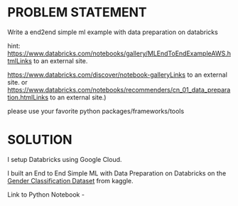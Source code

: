 # PROBLEM STATEMENT

Write a end2end simple ml example with data preparation on databricks 

hint: https://www.databricks.com/notebooks/gallery/MLEndToEndExampleAWS.htmlLinks to an external site.

https://www.databricks.com/discover/notebook-galleryLinks to an external site. or https://www.databricks.com/notebooks/recommenders/cn_01_data_preparation.htmlLinks to an external site.)

please use your favorite python packages/frameworks/tools 


# SOLUTION

I setup Databricks using Google Cloud.

I built an End to End Simple ML with Data Preparation on Databricks on the [Gender Classification Dataset](https://www.kaggle.com/datasets/elakiricoder/gender-classification-dataset) from kaggle. 

Link to Python Notebook - 
